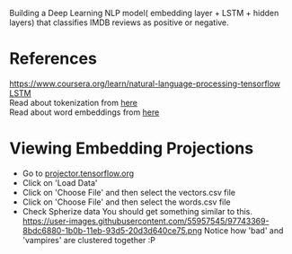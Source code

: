 Building a Deep Learning NLP  model( embedding layer + LSTM + hidden layers) that classifies IMDB reviews as positive or negative.
# References
https://www.coursera.org/learn/natural-language-processing-tensorflow<br>
[LSTM](https://www.youtube.com/watch?v=9TFnjJkfqmA&t=29s)<br>
Read about tokenization from [here](https://nlp.stanford.edu/IR-book/html/htmledition/tokenization-1.html)<br>
Read about word embeddings from [here](https://machinelearningmastery.com/what-are-word-embeddings)<br>

# Viewing Embedding Projections
- Go to [projector.tensorflow.org](http://projector.tensorflow.org/)
- Click on 'Load Data' 
- Click on 'Choose File' and then select the vectors.csv file
- Click on 'Choose File' and then select the words.csv file
- Check Spherize data
You should get something similar to this.
https://user-images.githubusercontent.com/55957545/97743369-8bdc6880-1b0b-11eb-93d5-20d3d640ce75.png
Notice how 'bad' and 'vampires' are clustered together :P
